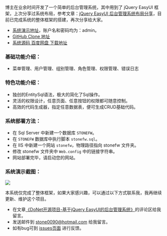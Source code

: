 
博主在业余时间开发了一个简单的后台管理系统，其中用到了 jQuery EasyUI 框架，上次分享过系统布局，参考文章：[jQuery EasyUI 后台管理系统布局分享](http://shijiajie.com/2014/10/27/frontend-jquery-easyui-layout-demo/)，目前已完成系统的整体框架的搭建，再次分享给大家。

- [系统演示地址](http://stonefw.shijiajie.com)，账户名和密码均为：admin。
- [GitHub Clone 地址](https://github.com/stone0090/stonefw)
- [系统源码 百度网盘 下载地址](http://pan.baidu.com/s/1qX0zAeK)

### 基础功能介绍：
- 菜单管理、用户管理、组别管理、角色管理、权限管理、错误日志

### 特色功能介绍：
- 独创的EntitySql语法，极大的简化了Sql操作。
- 灵活的权限设计，任意页面、任意按钮的权限都可随意控制。
- 高效的代码生成器，指定任意数据表，便可生成CRUD基础代码。

### 系统部署方法：
- 在 Sql Server 中新建一个数据库 `STONEFW`。
- 在 `STONEFW` 数据库中执行脚本 `stonefw.sql`。
- 在 IIS 中新建一个网站 `stonefw`，物理路径指向 stonefw 文件夹。
- 修改 stonefw 文件夹中 `Web.config` 中的链接字符串。
- 网站部署完毕，请启动您的网站。

### 系统演示截图：
<!-- more --> 
![](http://7xkhp9.com1.z0.glb.clouddn.com/blog/donet-opensource-stonefw-introduction/1.png)

本系统仅完成了整体框架，如果大家感兴趣，可以通过以下方式联系我，我再继续更新、维护这个项目。
- 在文章[《DoNet开源项目-基于jQuery EasyUI的后台管理系统》](http://shijiajie.com/2015/08/30/donet-opensource-stonefw-introduction/#ds-thread)的评论区给我留言。
- 发送邮件到 <a href="mailto:stone0090@hotmail.com">stone0090@hotmail.com</a> 给我留言。
- 如有bug可到 [issues页面](https://github.com/stone0090/stonefw/issues/new) 进行反馈。
